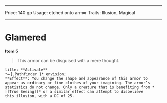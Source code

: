 
---
Price: 140 gp
Usage: etched onto armor
Traits: Illusion, Magical

---

# Glamered

**Item 5**

> This armor can be disguised with a mere thought.

```ad-embed-ability
title: **Activate**
*⬻{.Pathfinder }* envision; 
**Effect**: You change the shape and appearance of this armor to appear as ordinary or fine clothes of your imagining. The armor’s statistics do not change. Only a creature that is benefiting from *[[True Seeing]]* or a similar effect can attempt to disbelieve this illusion, with a DC of 25.

```
